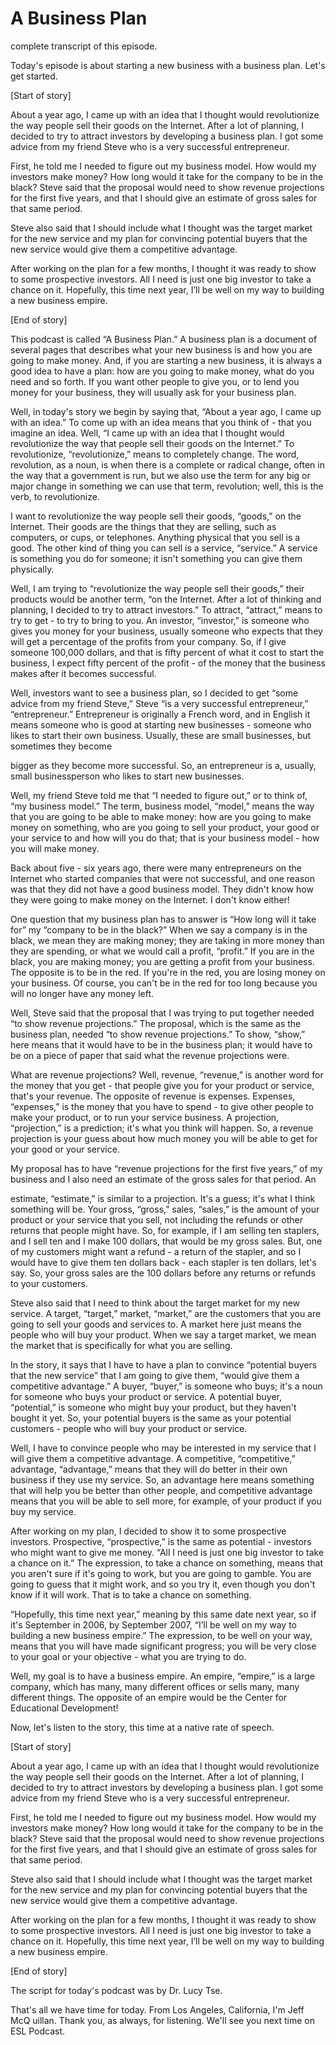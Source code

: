 # A Business Plan

complete transcript of this episode.

Today's episode is about starting a new business with a business plan.  Let's get started.

[Start of story]

About a year ago, I came up with an idea that I thought would revolutionize the way people sell their goods on the Internet.  After a lot of planning, I decided to try to attract investors by developing a business plan.  I got some advice from my friend Steve who is a very successful entrepreneur.

First, he told me I needed to figure out my business model.  How would my investors make money?  How long would it take for the company to be in the black?  Steve said that the proposal would need to show revenue projections for the first five years, and that I should give an estimate of gross sales for that same period.

Steve also said that I should include what I thought was the target market for the new service and my plan for convincing potential buyers that the new service would give them a competitive advantage.

After working on the plan for a few months, I thought it was ready to show to some prospective investors.  All I need is just one big investor to take a chance on it.  Hopefully, this time next year, I’ll be well on my way to building a new business empire.

 [End of story]

This podcast is called “A Business Plan.”  A business plan is a document of several pages that describes what your new business is and how you are going to make money.  And, if you are starting a new business, it is always a good idea to have a plan: how are you going to make money, what do you need and so forth.  If you want other people to give you, or to lend you money for your business, they will usually ask for your business plan.

Well, in today's story we begin by saying that, “About a year ago, I came up with an idea.”  To come up with an idea means that you think of - that you imagine an idea.  Well, “I came up with an idea that I thought would revolutionize the way that people sell their goods on the Internet.”  To revolutionize, “revolutionize,” means to completely change.  The word, revolution, as a noun, is when there is a complete or radical change, often in the way that a government is run, but we also use the term for any big or major change in something we can use that term, revolution; well, this is the verb, to revolutionize.

I want to revolutionize the way people sell their goods, “goods,” on the Internet. Their goods are the things that they are selling, such as computers, or cups, or telephones.  Anything physical that you sell is a good.  The other kind of thing you can sell is a service, “service.”  A service is something you do for someone; it isn't something you can give them physically.

Well, I am trying to “revolutionize the way people sell their goods,” their products would be another term, “on the Internet.  After a lot of thinking and planning, I decided to try to attract investors.”  To attract, “attract,” means to try to get - to try to bring to you.  An investor, “investor,” is someone who gives you money for your business, usually someone who expects that they will get a percentage of the profits from your company.  So, if I give someone 100,000 dollars, and that is fifty percent of what it cost to start the business, I expect fifty percent of the profit - of the money that the business makes after it becomes successful.

Well, investors want to see a business plan, so I decided to get “some advice from my friend Steve,” Steve “is a very successful entrepreneur,” “entrepreneur.” Entrepreneur is originally a French word, and in English it means someone who is good at starting new businesses - someone who likes to start their own business.  Usually, these are small businesses, but sometimes they become

 bigger as they become more successful.  So, an entrepreneur is a, usually, small businessperson who likes to start new businesses.

Well, my friend Steve told me that “I needed to figure out,” or to think of, “my business model.”  The term, business model, “model,” means the way that you are going to be able to make money: how are you going to make money on something, who are you going to sell your product, your good or your service to and how will you do that; that is your business model - how you will make money.

Back about five - six years ago, there were many entrepreneurs on the Internet who started companies that were not successful, and one reason was that they did not have a good business model.  They didn't know how they were going to make money on the Internet.  I don't know either!

One question that my business plan has to answer is “How long will it take for” my “company to be in the black?”  When we say a company is in the black, we mean they are making money; they are taking in more money than they are spending, or what we would call a profit, “profit.”  If you are in the black, you are making money; you are getting a profit from your business.  The opposite is to be in the red.  If you're in the red, you are losing money on your business.  Of course, you can't be in the red for too long because you will no longer have any money left.

Well, Steve said that the proposal that I was trying to put together needed “to show revenue projections.”  The proposal, which is the same as the business plan, needed “to show revenue projections.”  To show, “show,” here means that it would have to be in the business plan; it would have to be on a piece of paper that said what the revenue projections were.

What are revenue projections?  Well, revenue, “revenue,” is another word for the money that you get - that people give you for your product or service, that's your revenue.  The opposite of revenue is expenses.  Expenses, “expenses,” is the money that you have to spend - to give other people to make your product, or to run your service business.  A projection, “projection,” is a prediction; it's what you think will happen.  So, a revenue projection is your guess about how much money you will be able to get for your good or your service.

My proposal has to have “revenue projections for the first five years,” of my business and I also need an estimate of the gross sales for that period.  An

 estimate, “estimate,” is similar to a projection.  It's a guess; it's what I think something will be.  Your gross, “gross,” sales, “sales,” is the amount of your product or your service that you sell, not including the refunds or other returns that people might have.  So, for example, if I am selling ten staplers, and I sell ten and I make 100 dollars, that would be my gross sales.  But, one of my customers might want a refund - a return of the stapler, and so I would have to give them ten dollars back - each stapler is ten dollars, let's say.  So, your gross sales are the 100 dollars before any returns or refunds to your customers.

Steve also said that I need to think about the target market for my new service. A target, “target,” market, “market,” are the customers that you are going to sell your goods and services to.  A market here just means the people who will buy your product.  When we say a target market, we mean the market that is specifically for what you are selling.

In the story, it says that I have to have a plan to convince “potential buyers that the new service” that I am going to give them, “would give them a competitive advantage.” A buyer, “buyer,” is someone who buys; it's a noun for someone who buys your product or service.  A potential buyer, “potential,” is someone who might buy your product, but they haven't bought it yet.  So, your potential buyers is the same as your potential customers - people who will buy your product or service.

Well, I have to convince people who may be interested in my service that I will give them a competitive advantage.  A competitive, “competitive,” advantage, “advantage,” means that they will do better in their own business if they use my service.  So, an advantage here means something that will help you be better than other people, and competitive advantage means that you will be able to sell more, for example, of your product if you buy my service.

After working on my plan, I decided to show it to some prospective investors. Prospective, “prospective,” is the same as potential - investors who might want to give me money.  “All I need is just one big investor to take a chance on it.”  The expression, to take a chance on something, means that you aren't sure if it's going to work, but you are going to gamble.  You are going to guess that it might work, and so you try it, even though you don't know if it will work.  That is to take a chance on something.

 “Hopefully, this time next year,” meaning by this same date next year, so if it's September in 2006, by September 2007, “I’ll be well on my way to building a new business empire.”  The expression, to be well on your way, means that you will have made significant progress; you will be very close to your goal or your objective - what you are trying to do.

Well, my goal is to have a business empire.  An empire, “empire,” is a large company, which has many, many different offices or sells many, many different things.  The opposite of an empire would be the Center for Educational Development!

Now, let's listen to the story, this time at a native rate of speech.

[Start of story]

About a year ago, I came up with an idea that I thought would revolutionize the way people sell their goods on the Internet.  After a lot of planning, I decided to try to attract investors by developing a business plan.  I got some advice from my friend Steve who is a very successful entrepreneur.

First, he told me I needed to figure out my business model.  How would my investors make money?  How long would it take for the company to be in the black?  Steve said that the proposal would need to show revenue projections for the first five years, and that I should give an estimate of gross sales for that same period.

Steve also said that I should include what I thought was the target market for the new service and my plan for convincing potential buyers that the new service would give them a competitive advantage.

After working on the plan for a few months, I thought it was ready to show to some prospective investors.  All I need is just one big investor to take a chance on it.  Hopefully, this time next year, I’ll be well on my way to building a new business empire.

[End of story]

The script for today's podcast was by Dr. Lucy Tse.

 That's all we have time for today.  From Los Angeles, California, I'm Jeff McQ uillan.  Thank you, as always, for listening.  We'll see you next time on ESL Podcast.



